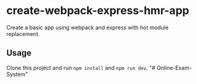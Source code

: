 # create-webpack-express-hmr-app
<p>
Create a basic app using webpack and express with hot module replacement.
</p>

## Usage
Clone this project and run `npm install` and  `npm run dev`.
"# Online-Exam-System" 
